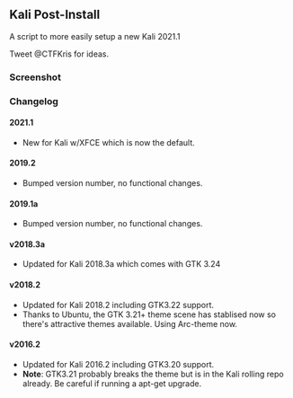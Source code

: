 Kali Post-Install
-----------------

A script to more easily setup a new Kali 2021.1

Tweet @CTFKris for ideas.

### Screenshot

### Changelog

#### 2021.1
- New for Kali w/XFCE which is now the default.

#### 2019.2
 - Bumped version number, no functional changes.

#### 2019.1a
 - Bumped version number, no functional changes.

#### v2018.3a
 - Updated for Kali 2018.3a which comes with GTK 3.24

#### v2018.2

- Updated for Kali 2018.2 including GTK3.22 support.
- Thanks to Ubuntu, the GTK 3.21+ theme scene has stablised now so there's attractive themes available. Using Arc-theme now.

#### v2016.2

- Updated for Kali 2016.2 including GTK3.20 support.
- **Note**: GTK3.21 probably breaks the theme but is in the Kali rolling repo already. Be careful if running a apt-get upgrade.

